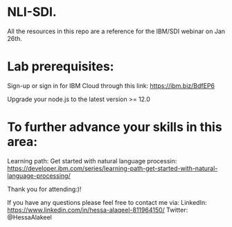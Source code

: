 # NLI-SDI.

All the resources in this repo are a reference for the IBM/SDI webinar on Jan 26th.

# Lab prerequisites: 

Sign-up or sign in for IBM Cloud through this link: https://ibm.biz/BdfEP6 

Upgrade your node.js to the latest version >= 12.0 

# To further advance your skills in this area: 
Learning path: Get started with natural language processin: https://developer.ibm.com/series/learning-path-get-started-with-natural-language-processing/ 

Thank you for attending:)!

If you have any questions please feel free to contact me via: LinkedIn: https://www.linkedin.com/in/hessa-alaqeel-811964150/ Twitter: @HessaAlakeel
